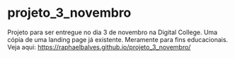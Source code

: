 # projeto_3_novembro
Projeto para ser entregue no dia 3 de novembro na Digital College. 
Uma cópia de uma landing page já existente. 
Meramente para fins educacionais.
Veja aqui: https://raphaelbalves.github.io/projeto_3_novembro/
